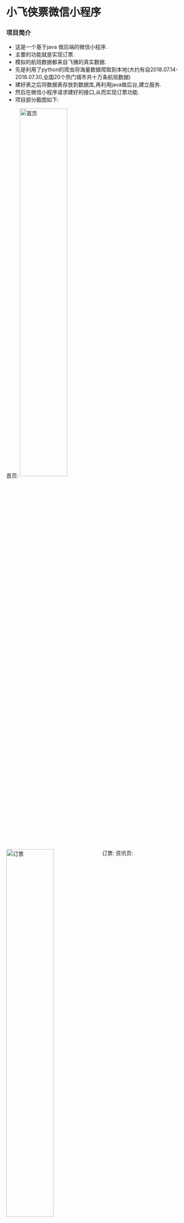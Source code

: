 # 小飞侠票微信小程序


### 项目简介

  - 这是一个基于java 做后端的微信小程序.
  - 主要的功能就是实现订票.
  - 模拟的航班数据都来自飞猪的真实数据.
  - 先是利用了python的爬虫将海量数据爬取到本地(大约有自2018.07.14-2018.07.30,全国20个热门城市共十万条航班数据)
  - 建好表之后将数据表存放到数据库,再利用java做后台,建立服务.
  - 然后在微信小程序请求建好的接口,从而实现订票功能.
  - 项目部分截图如下:          









  首页:
  <img src="https://i.loli.net/2018/10/25/5bd189d18b0dd.png" width = "50%" height = "50%" alt="首页" align=center />
  
  订票:
  <img src="https://i.loli.net/2018/10/25/5bd18a520b625.png" width = "50%" height = "50%" alt="订票"  align=left	 />
  <img src="https://i.loli.net/2018/10/25/5bd18a6f4dc8b.png" width = "50%" height = "50%" alt="订票"  align=right	 />
  <img src="https://i.loli.net/2018/10/25/5bd18a8733ad3.png" width = "50%" height = "50%" alt="订票"  align=left	 />
  <img src="https://i.loli.net/2018/10/25/5bd18a9a68f12.png" width = "50%" height = "50%" alt="订票"  align=right	 />
  资讯页:

<img src="https://i.loli.net/2018/10/25/5bd18aceab473.png" width = "50%" height = "50%" alt="订票" align=center />


  个人中心页:


  <img src="https://i.loli.net/2018/10/25/5bd18ae224e36.png" width = "50%" height = "50%" alt="订票" align=center />
